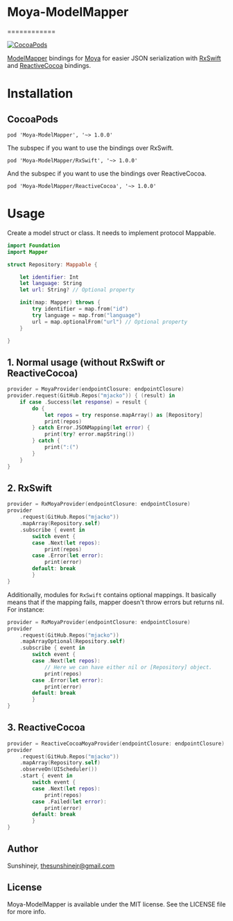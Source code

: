# Moya-ModelMapper
============

[![CocoaPods](https://img.shields.io/cocoapods/v/Moya-ModelMapper.svg)](https://github.com/sunshinejr/Moya-ModelMapper)

[ModelMapper](https://github.com/lyft/mapper) bindings for
[Moya](https://github.com/Moya/Moya) for easier JSON serialization with [RxSwift](https://github.com/ReactiveX/RxSwift) and [ReactiveCocoa](https://github.com/ReactiveCocoa/ReactiveCocoa) bindings.

# Installation

## CocoaPods

`pod 'Moya-ModelMapper', '~> 1.0.0'`

The subspec if you want to use the bindings over RxSwift.

`pod 'Moya-ModelMapper/RxSwift', '~> 1.0.0'`

And the subspec if you want to use the bindings over ReactiveCocoa.

`pod 'Moya-ModelMapper/ReactiveCocoa', '~> 1.0.0'`

# Usage

Create a model struct or class. It needs to implement protocol Mappable.

```swift
import Foundation
import Mapper

struct Repository: Mappable {

    let identifier: Int
    let language: String
    let url: String? // Optional property

    init(map: Mapper) throws {
        try identifier = map.from("id")
        try language = map.from("language")
        url = map.optionalFrom("url") // Optional property
    }

}
```

## 1. Normal usage (without RxSwift or ReactiveCocoa)

```swift
provider = MoyaProvider(endpointClosure: endpointClosure)
provider.request(GitHub.Repos("mjacko")) { (result) in
    if case .Success(let response) = result {
        do {
            let repos = try response.mapArray() as [Repository]
            print(repos)
        } catch Error.JSONMapping(let error) {
            print(try? error.mapString())
        } catch {
            print(":(")
        }
    }
}
```

## 2. RxSwift
```swift
provider = RxMoyaProvider(endpointClosure: endpointClosure)
provider
    .request(GitHub.Repos("mjacko"))
    .mapArray(Repository.self)
    .subscribe { event in
        switch event {
        case .Next(let repos):
            print(repos)
        case .Error(let error):
            print(error)
        default: break
        }
}
```

Additionally, modules for `RxSwift` contains optional mappings. It basically means that if the mapping fails, mapper doesn't throw errors but returns nil. For instance:

```swift
provider = RxMoyaProvider(endpointClosure: endpointClosure)
provider
    .request(GitHub.Repos("mjacko"))
    .mapArrayOptional(Repository.self)
    .subscribe { event in
        switch event {
        case .Next(let repos):
            // Here we can have either nil or [Repository] object.
            print(repos)
        case .Error(let error):
            print(error)
        default: break
        }
}
```


## 3. ReactiveCocoa
```swift
provider = ReactiveCocoaMoyaProvider(endpointClosure: endpointClosure)
provider
    .request(GitHub.Repos("mjacko"))
    .mapArray(Repository.self)
    .observeOn(UIScheduler())
    .start { event in
        switch event {
        case .Next(let repos):
            print(repos)
        case .Failed(let error):
            print(error)
        default: break
        }
}
```

## Author

Sunshinejr, thesunshinejr@gmail.com

## License

Moya-ModelMapper is available under the MIT license. See the LICENSE file for more info.
